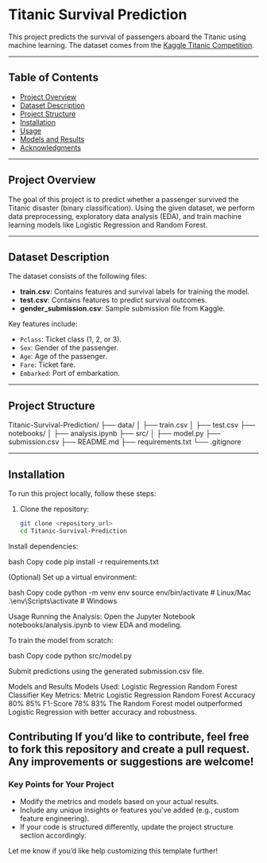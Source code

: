 # Titanic Survival Prediction

This project predicts the survival of passengers aboard the Titanic using machine learning. The dataset comes from the [Kaggle Titanic Competition](https://www.kaggle.com/c/titanic).

---

## Table of Contents
- [Project Overview](#project-overview)
- [Dataset Description](#dataset-description)
- [Project Structure](#project-structure)
- [Installation](#installation)
- [Usage](#usage)
- [Models and Results](#models-and-results)
- [Acknowledgments](#acknowledgments)

---

## Project Overview

The goal of this project is to predict whether a passenger survived the Titanic disaster (binary classification). Using the given dataset, we perform data preprocessing, exploratory data analysis (EDA), and train machine learning models like Logistic Regression and Random Forest.

---

## Dataset Description

The dataset consists of the following files:
- **train.csv**: Contains features and survival labels for training the model.
- **test.csv**: Contains features to predict survival outcomes.
- **gender_submission.csv**: Sample submission file from Kaggle.

Key features include:
- `Pclass`: Ticket class (1, 2, or 3).
- `Sex`: Gender of the passenger.
- `Age`: Age of the passenger.
- `Fare`: Ticket fare.
- `Embarked`: Port of embarkation.

---

## Project Structure



Titanic-Survival-Prediction/ ├── data/ │ ├── train.csv │ ├── test.csv ├── notebooks/ │ ├── analysis.ipynb ├── src/ │ ├── model.py ├── submission.csv ├── README.md ├── requirements.txt └── .gitignore

---

## Installation

To run this project locally, follow these steps:

1. Clone the repository:
   ```bash
   git clone <repository_url>
   cd Titanic-Survival-Prediction

Install dependencies:

bash
Copy code
pip install -r requirements.txt

(Optional) Set up a virtual environment:

bash
Copy code
python -m venv env
source env/bin/activate  # Linux/Mac
.\env\Scripts\activate  # Windows

Usage
Running the Analysis:
Open the Jupyter Notebook notebooks/analysis.ipynb to view EDA and modeling.

To train the model from scratch:

bash
Copy code
python src/model.py

Submit predictions using the generated submission.csv file.

Models and Results
Models Used:
Logistic Regression
Random Forest Classifier
Key Metrics:
Metric	 Logistic Regression	Random Forest
Accuracy	 80%	                85%
F1-Score	 78%	                83%
The Random Forest model outperformed Logistic Regression with better accuracy and robustness.



Contributing
If you’d like to contribute, feel free to fork this repository and create a pull request. Any improvements or suggestions are welcome!
---

### Key Points for Your Project
- Modify the metrics and models based on your actual results.
- Include any unique insights or features you've added (e.g., custom feature engineering).
- If your code is structured differently, update the project structure section accordingly.

Let me know if you’d like help customizing this template further!

